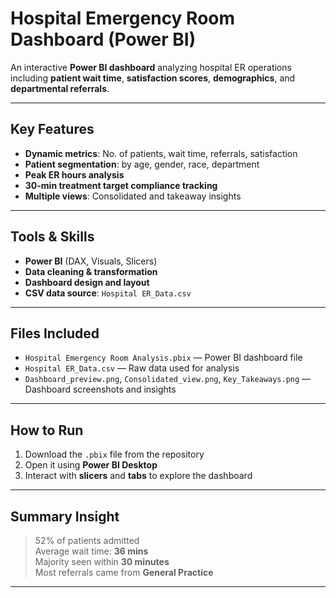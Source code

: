 #  Hospital Emergency Room Dashboard (Power BI)

An interactive **Power BI dashboard** analyzing hospital ER operations including **patient wait time**, **satisfaction scores**, **demographics**, and **departmental referrals**.

---

##  Key Features

-  **Dynamic metrics**: No. of patients, wait time, referrals, satisfaction  
-  **Patient segmentation**: by age, gender, race, department  
-  **Peak ER hours analysis**  
-  **30-min treatment target compliance tracking**  
-  **Multiple views**: Consolidated and takeaway insights  

---

##  Tools & Skills

- **Power BI** (DAX, Visuals, Slicers)  
- **Data cleaning & transformation**  
- **Dashboard design and layout**  
- **CSV data source**: `Hospital ER_Data.csv`

---

##  Files Included

- `Hospital Emergency Room Analysis.pbix` — Power BI dashboard file  
- `Hospital ER_Data.csv` — Raw data used for analysis  
- `Dashboard_preview.png`, `Consolidated_view.png`, `Key_Takeaways.png` — Dashboard screenshots and insights  

---

##  How to Run

1. Download the `.pbix` file from the repository  
2. Open it using **Power BI Desktop**  
3. Interact with **slicers** and **tabs** to explore the dashboard  

---

##  Summary Insight

>  52% of patients admitted  
>  Average wait time: **36 mins**  
>  Majority seen within **30 minutes**  
>  Most referrals came from **General Practice**

---
